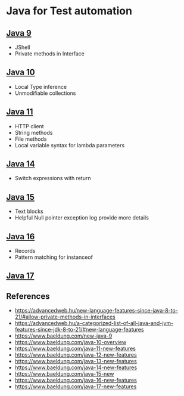 # Java for Test automation

## [Java 9](https://www.baeldung.com/new-java-9)

- JShell
- Private methods in Interface

## [Java 10](https://www.baeldung.com/java-10-overview)

- Local Type inference
- Unmodifiable collections

## [Java 11](https://www.baeldung.com/java-11-new-features)

- HTTP client
- String methods
- File methods
- Local variable syntax for lambda parameters

## [Java 14](https://www.baeldung.com/java-14-new-features)

- Switch expressions with return

## [Java 15](https://www.baeldung.com/java-15-new)

- Text blocks
- Helpful Null pointer exception log provide more details

## [Java 16](https://www.baeldung.com/java-16-new-features)

- Records
- Pattern matching for instanceof

## [Java 17](https://www.baeldung.com/java-17-new-features)

## References

- https://advancedweb.hu/new-language-features-since-java-8-to-21/#allow-private-methods-in-interfaces
- https://advancedweb.hu/a-categorized-list-of-all-java-and-jvm-features-since-jdk-8-to-21/#new-language-features
- https://www.baeldung.com/new-java-9
- https://www.baeldung.com/java-10-overview
- https://www.baeldung.com/java-11-new-features
- https://www.baeldung.com/java-12-new-features
- https://www.baeldung.com/java-13-new-features
- https://www.baeldung.com/java-14-new-features
- https://www.baeldung.com/java-15-new
- https://www.baeldung.com/java-16-new-features
- https://www.baeldung.com/java-17-new-features